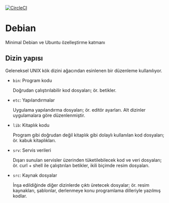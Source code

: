 [![CircleCI](https://circleci.com/gh/omu/debian.svg)](https://circleci.com/gh/omu/debian)

Debian
=======

Minimal Debian ve Ubuntu özelleştirme katmanı

Dizin yapısı
------------

Geleneksel UNIX kök dizini ağacından esinlenen bir düzenleme kullanılıyor.

- `bin`: Program kodu

  Doğrudan çalıştırılabilir kod dosyaları; ör. betikler.

- `etc`: Yapılandırmalar

  Uygulama yapılandırma dosyaları; ör. editör ayarları.  Alt dizinler
  uygulamalara göre düzenlenmiştir.

- `lib`: Kitaplık kodu

  Program gibi doğrudan değil kitaplık gibi dolaylı kullanılan kod dosyaları;
  ör. kabuk kitaplıkları.

- `srv`: Servis verileri

  Dışarı sunulan servisler üzerinden tüketilebilecek kod ve veri dosyaları; ör.
  curl + shell ile çalıştırılan betikler, ikili biçimde resim dosyaları.

- `src`: Kaynak dosyalar

  İnşa edildiğinde diğer dizinlerde çıktı üretecek dosyalar; ör. resim
  kaynakları, şablonlar, derlenmeye konu programlama dilleriyle yazılmış kodlar.
